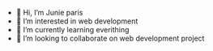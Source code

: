 - 👋 Hi, I’m Junie paris
- 👀 I’m interested in web development
- 🌱 I’m currently learning everithing 
- 💞️ I’m looking to collaborate on web development project

<!---
Juniepaeis/Juniepaeis is a ✨ special ✨ repository because its `README.md` (this file) appears on your GitHub profile.
You can click the Preview link to take a look at your changes.
--->
